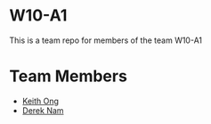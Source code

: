 # W10-A1
This is a team repo for members of the team W10-A1

# Team Members
* [Keith Ong](members/keithOng.md)
* [Derek Nam](members/derekNam.md)
